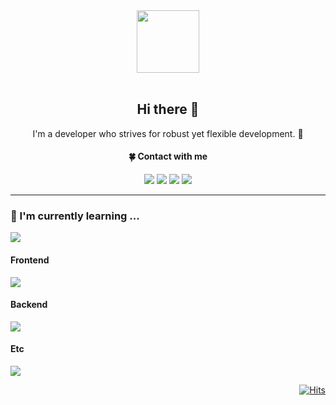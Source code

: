 <div id="header" align="center">
     <img src="https://media.giphy.com/media/CEHtFH3rJ6xdhBUKIT/giphy.gif" width="100"/>
</div>

<br/>


<div align="center">
     <h2>Hi there 👋</h2>
     <p>I'm a developer who strives for robust yet flexible development. 🚀</p>
     <h4>🍀 Contact with me</h5>
     <p>
          <a href="mailto:yskwon0619@gmail.com" target="_blank"><img src="https://img.shields.io/badge/GMAIL-EA4335?logo=Gmail&logoColor=white"/></a>
          <a href="https://www.linkedin.com/in/yongsu-kwon-a49301239/" target="_blank"><img src="https://img.shields.io/badge/LINKEDIN-0A66C2?logo=Linkedin&logoColor=white"/></a>
          <a href="https://bit.ly/3v0iqDq" target="_blank"><img src="https://img.shields.io/badge/NOTION-FFFFFF?logo=Notion&logoColor=black"/></a>
          <a href="https://ditto-dev.tistory.com" target="_blank"><img src="https://img.shields.io/badge/-TECHBLOG-EA4335?logo=tistory&logoColor=white&link=https://ditto-dev.tistory.com"/></a>
</div>
<hr/>
<div>
     <h3>🌱  I'm currently learning ...</h4>
     <p>
         <img src="https://skillicons.dev/icons?i=docker,redis,mysql,dart,flutter" />
     </p>
</div>
<div>
     <h4>Frontend</h4>
     <p>
         <img src="https://skillicons.dev/icons?i=html,css,scss,javascript,typescript,vue,nuxt,jest" />
     </p>
</div>

<div>
     <h4>Backend</h4>
     <p>
         <img src="https://skillicons.dev/icons?i=java,spring" />
     </p>
</div>

<div>
     <h4>Etc</h4>
     <p>
         <img src="https://skillicons.dev/icons?i=python,git,github" />
     </p>
</div>


<div align="right">

   [![Hits](https://hits.seeyoufarm.com/api/count/incr/badge.svg?url=https%3A%2F%2Fgithub.com%2FDevFrog92&count_bg=%2379C83D&title_bg=%23555555&icon=&icon_color=%23E7E7E7&title=hits&edge_flat=false)](https://hits.seeyoufarm.com)

</div>
